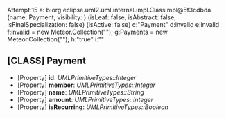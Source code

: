 
Attempt:15
a:
b:org.eclipse.uml2.uml.internal.impl.ClassImpl@5f3cdbda (name: Payment, visibility: <unset>) (isLeaf: false, isAbstract: false, isFinalSpecialization: false) (isActive: false)
c:"Payment"
d:invalid
e:invalid
f:invalid = new Meteor.Collection("");
g:Payments = new Meteor.Collection("");
h:"true"
i:""
## [CLASS] Payment
* [Property] __id__: *UMLPrimitiveTypes::Integer*
* [Property] __member__: *UMLPrimitiveTypes::Integer*
* [Property] __name__: *UMLPrimitiveTypes::String*
* [Property] __amount__: *UMLPrimitiveTypes::Integer*
* [Property] __isRecurring__: *UMLPrimitiveTypes::Boolean*


